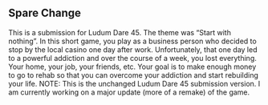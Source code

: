 ## Spare Change

This is a submission for Ludum Dare 45. The theme was “Start with nothing”. In this short game, you play as a business person who decided to stop by the local casino one day after work. Unfortunately, that one day led to a powerful addiction and over the course of a week, you lost everything. Your home, your job, your friends, etc. Your goal is to make enough money to go to rehab so that you can overcome your addiction and start rebuilding your life.  NOTE: This is the unchanged Ludum Dare 45 submission version. I am currently working on a major update (more of a remake) of the game.
